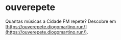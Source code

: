 # ouverepete
Quantas músicas a Cidade FM repete? Descobre em [https://ouverepete.diogomartino.run/](https://ouverepete.diogomartino.run/).
